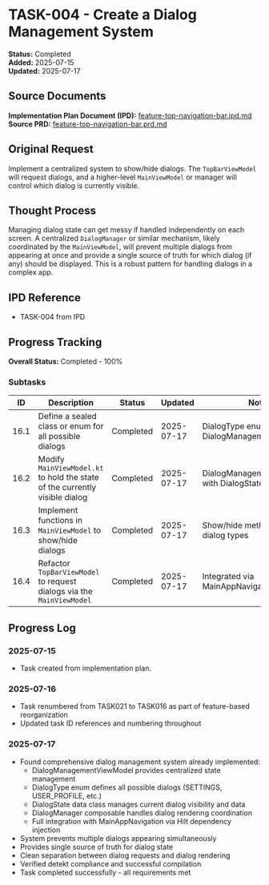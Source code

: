 # TASK-004 - Create a Dialog Management System

**Status:** Completed  
**Added:** 2025-07-15  
**Updated:** 2025-07-17

## Source Documents

**Implementation Plan Document (IPD):** [feature-top-navigation-bar.ipd.md](../feature-top-navigation-bar.ipd.md)
**Source PRD:** [feature-top-navigation-bar.prd.md](../../../docs/product-requirements-documents/feature-top-navigation-bar.prd.md)

## Original Request

Implement a centralized system to show/hide dialogs. The `TopBarViewModel` will request dialogs, and a higher-level `MainViewModel` or manager will control which dialog is currently visible.

## Thought Process

Managing dialog state can get messy if handled independently on each screen. A centralized `DialogManager` or similar mechanism, likely coordinated by the `MainViewModel`, will prevent multiple dialogs from appearing at once and provide a single source of truth for which dialog (if any) should be displayed. This is a robust pattern for handling dialogs in a complex app.

## IPD Reference

- TASK-004 from IPD

## Progress Tracking

**Overall Status:** Completed - 100%

### Subtasks

| ID | Description | Status | Updated | Notes |
|----|-------------|--------|---------|-------|
| 16.1 | Define a sealed class or enum for all possible dialogs | Completed | 2025-07-17 | DialogType enum in DialogManagementViewModel |
| 16.2 | Modify `MainViewModel.kt` to hold the state of the currently visible dialog | Completed | 2025-07-17 | DialogManagementViewModel with DialogState |
| 16.3 | Implement functions in `MainViewModel` to show/hide dialogs | Completed | 2025-07-17 | Show/hide methods for all dialog types |
| 16.4 | Refactor `TopBarViewModel` to request dialogs via the `MainViewModel` | Completed | 2025-07-17 | Integrated via MainAppNavigation callbacks |

## Progress Log

### 2025-07-15

- Task created from implementation plan.

### 2025-07-16

- Task renumbered from TASK021 to TASK016 as part of feature-based reorganization
- Updated task ID references and numbering throughout

### 2025-07-17

- Found comprehensive dialog management system already implemented:
  - DialogManagementViewModel provides centralized state management
  - DialogType enum defines all possible dialogs (SETTINGS, USER_PROFILE, etc.)
  - DialogState data class manages current dialog visibility and data
  - DialogManager composable handles dialog rendering coordination
  - Full integration with MainAppNavigation via Hilt dependency injection
- System prevents multiple dialogs appearing simultaneously
- Provides single source of truth for dialog state
- Clean separation between dialog requests and dialog rendering
- Verified detekt compliance and successful compilation
- Task completed successfully - all requirements met
